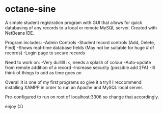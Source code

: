 # octane-sine

A simple student registration program with GUI that allows for quick databasing of any records to a local or remote MySQL server. Created with NetBeans IDE.

Program includes:
  -Admin Controls
  -Student record controls (Add, Delete, Find)
  -Shows real-time database fields (May not be suitable for huge # of records)
  -Login page to secure records

Need to work on:
  -Very dullllll :<, needs a splash of colour
  -Auto-update from remote addition of a record
  -Increase security (possible add 2FA)
  -Ill think of things to add as time goes on
  
Overall it is one of my first programs so give it a try!! I reccommend installing XAMPP in order to run an Apache and MySQL local server.

Pre-configured to run on root of localhost:3306 so change that accordingly.

enjoy (:D
